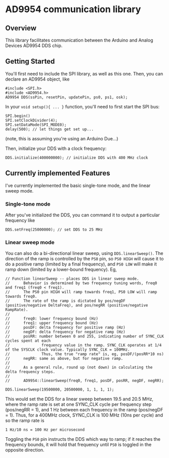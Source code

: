# AD9954 communication library

## Overview

This library facilitates communication between the Arduino and Analog Devices AD9954 DDS chip.

## Getting Started

You'll first need to include the SPI library, as well as this one. Then, you can declare an AD9954 object, like

    #include <SPI.h>
    #include <AD9954.h>
    AD9954 DDS(ssPin, resetPin, updatePin, ps0, ps1, osk);

In your `void setup(){ ... }` function, you'll need to first start the SPI bus:

    SPI.begin()
    SPI.setClockDivider(4);
    SPI.setDataMode(SPI_MODE0);
    delay(500); // let things get set up...

(note, this is assuming you're using an Arduino Due...)

Then, initialize your DDS with a clock frequency:

    DDS.initialize(400000000); // initialize DDS with 400 MHz clock

## Currently implemented Features

I've currently implemented the basic single-tone mode, and the linear sweep mode.

### Single-tone mode

After you've initialized the DDS, you can command it to output a particular frequency like

    DDS.setFreq(25000000); // set DDS to 25 MHz

### Linear sweep mode

You can also do a bi-directional linear sweep, using `DDS.linearSweep()`. The direction of the ramp is controlled by 
the `PS0` pin, so `PS0 HIGH` will cause it to do a positive ramp (limited by a final frequency), and `PS0 LOW` will make it 
ramp down (limited by a lower-bound frequency). Eg,

    
    // Function linearSweep -- places DDS in linear sweep mode.
    //      Behavior is determined by two frequency tuning words, freq0 and freq1 (freq0 < freq1).
    //      The PS0 pin HIGH will ramp towards freq1, PS0 LOW will ramp towards freq0.
    //      The rate of the ramp is dictated by pos/negDF (positive/negative DeltaFreq), and pos/negRR (positive/negative RampRate).
    //      
    //      freq0: lower frequency bound (Hz)
    //      freq1: upper frequency bound (Hz)
    //      posDF: delta frequency for positive ramp (Hz)
    //      negDF: delta frequency for negative ramp (Hz)
    //      posRR: number between 0 and 255, indicating number of SYNC_CLK cycles spent at each
    //              frequency value in the ramp. SYNC_CLK operates at 1/4 of the SYSCLK clock value. Typically SYNC_CLK = 100MHz.
    //              Thus, the true "ramp rate" is, eg, posDF/(posRR*10 ns)
    //      negRR: same as above, but for negative ramp.
    //      
    //      As a general rule, round up (not down) in calculating the delta frequency steps.
    //
    //      AD9954::linearSweep(freq0, freq1, posDF, posRR, negDF, negRR);

    DDS.linearSweep(19500000, 20500000, 1, 1, 1, 1);

This would set the DDS for a linear sweep between 19.5 and 20.5 MHz, where the ramp rate is set at one SYNC\_CLK cycle per frequency
step (pos/negRR = 1), and 1 Hz between each frequency in the ramp (pos/negDF = 1). Thus, for a 400MHz clock, SYNC\_CLK is 100 MHz 
(10ns per cycle) and so the ramp rate is

    1 Hz/10 ns = 100 Hz per microsecond

Toggling the `PS0` pin instructs the DDS which way to ramp; if it reaches the frequency bounds, it will hold that frequency until `PS0`
is toggled in the opposite direction.

    
    
